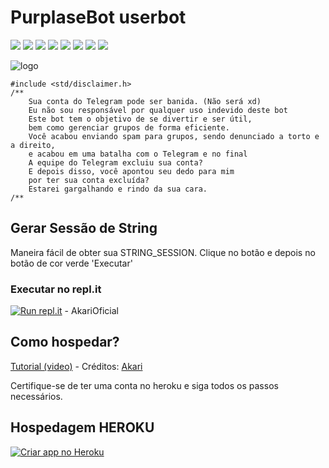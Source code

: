 # PurplaseBot userbot

![](https://img.shields.io/github/followers/AkariOficial?style=plastic)
![](https://img.shields.io/github/issues/AkariOficial/PurplaseBot)
![](https://img.shields.io/github/issues-raw/AkariOficial/PurplaseBot)
![](https://img.shields.io/github/deployments/AkariOficial/PurplaseBot/PurplaseBot)
![](https://img.shields.io/github/discussions/AkariOficial/PurplaseBot)
![](https://img.shields.io/github/languages/code-size/AkariOficial/PurplaseBot)
![](https://img.shields.io/github/directory-file-count/AkariOficial/PurplaseBot)
![](https://img.shields.io/github/repo-size/AkariOficial/PurplaseBot)


![logo](https://camo.githubusercontent.com/60792b11824858949c27623bd78bd3303706c1f5c8ac4f547840d104cce0a00a/68747470733a2f2f74656c656772612e70682f66696c652f3136623062363638303233366532306137613538392e6a7067)

```
#include <std/disclaimer.h>
/**
    Sua conta do Telegram pode ser banida. (Não será xd)
    Eu não sou responsável por qualquer uso indevido deste bot
    Este bot tem o objetivo de se divertir e ser útil,
    bem como gerenciar grupos de forma eficiente.
    Você acabou enviando spam para grupos, sendo denunciado a torto e a direito,
    e acabou em uma batalha com o Telegram e no final
    A equipe do Telegram excluiu sua conta?
    E depois disso, você apontou seu dedo para mim
    por ter sua conta excluída?
    Estarei gargalhando e rindo da sua cara.
/**
```


## Gerar Sessão de String
Maneira fácil de obter sua STRING_SESSION. Clique no botão e depois no botão de cor verde 'Executar'
### Executar no repl.it
[![Run repl.it](https://img.shields.io/badge/string__session.py-purple?style=flat-square&logo=repl.it)](https://replit.com/@Nocky/StringSession?lite=1&outputonly=1) - AkariOficial


## Como hospedar?
[Tutorial (video)](https://google.com) - Créditos: [Akari](https://t.me/AkariOficial)

Certifique-se de ter uma conta no heroku e siga todos os passos necessários.

## Hospedagem HEROKU
<p align="left"><a href="https://heroku.com/deploy?template=https://github.com/AkariOficial/PurplaseBot/tree/master"> <img src="https://www.herokucdn.com/deploy/button.svg" alt="Criar app no Heroku" /></a></p>

